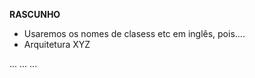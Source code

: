 **RASCUNHO**  
- Usaremos os nomes de clasess etc em inglês, pois....  
- Arquitetura XYZ  

...
...
...
